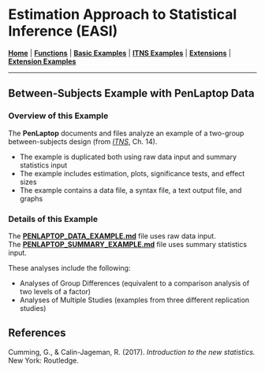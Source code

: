# Estimation Approach to Statistical Inference (EASI)

[**Home**](https://github.com/cwendorf/EASI/) | 
[**Functions**](https://github.com/cwendorf/EASI/tree/master/A-Functions) | 
[**Basic Examples**](https://github.com/cwendorf/EASI/tree/master/B-BasicExamples) | 
[**ITNS Examples**](https://github.com/cwendorf/EASI/tree/master/C-ITNSExamples) | 
[**Extensions**](https://github.com/cwendorf/EASI/tree/master/D-Extensions) | 
[**Extension Examples**](https://github.com/cwendorf/EASI/tree/master/E-ExtensionExamples) 

---

## Between-Subjects Example with PenLaptop Data

### Overview of this Example

The **PenLaptop** documents and files analyze an example of a two-group between-subjects design (from _[ITNS](https://thenewstatistics.com/itns/ "Introduction to the New Statistics")_, Ch. 14).

- The example is duplicated both using raw data input and summary statistics input
- The example includes estimation, plots, significance tests, and effect sizes
- The example contains a data file, a syntax file, a text output file, and graphs

### Details of this Example

The [**PENLAPTOP_DATA_EXAMPLE.md**](./RATTAN_DATA_EXAMPLE.md) file uses raw data input.  
The [**PENLAPTOP_SUMMARY_EXAMPLE.md**](./RATTAN_SUMMARY_EXAMPLE.md) file uses summary statistics input.  

These analyses include the following:

- Analyses of Group Differences (equivalent to a comparison analysis of two levels of a factor)
- Analyses of Multiple Studies (examples from three different replication studies)

## References

Cumming, G., & Calin-Jageman, R. (2017). _Introduction to the new statistics._ New York: Routledge.
